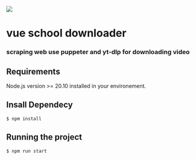 [![](https://vueschool.io/img/logo/vueschool_logo_multicolor_negative.svg)](https://vueschool.io/) <br>

# vue school downloader

### scraping web use puppeter and yt-dlp for downloading video

## Requirements

Node.js version >= 20.10 installed in your environement.

## Insall Dependecy

```console
$ npm install
```

## Running the project

```console
$ npm run start
```
